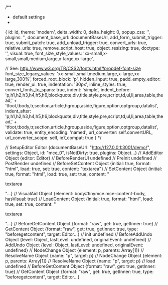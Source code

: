 

/**
* default settings
*
{
id: id,
theme: 'modern',
delta_width: 0,
delta_height: 0,
popup_css: '',
plugins: '',
document_base_url: documentBaseUrl,
add_form_submit_trigger: true,
submit_patch: true,
add_unload_trigger: true,
convert_urls: true,
relative_urls: true,
remove_script_host: true,
object_resizing: true,
doctype: '<!DOCTYPE html>',
visual: true,
font_size_style_values: 'xx-small,x-small,small,medium,large,x-large,xx-large',

// See: http://www.w3.org/TR/CSS2/fonts.html#propdef-font-size
font_size_legacy_values: 'xx-small,small,medium,large,x-large,xx-large,300%',
forced_root_block: 'p',
hidden_input: true,
padd_empty_editor: true,
render_ui: true,
indentation: '30px',
inline_styles: true,
convert_fonts_to_spans: true,
indent: 'simple',
indent_before: 'p,h1,h2,h3,h4,h5,h6,blockquote,div,title,style,pre,script,td,ul,li,area,table,thead,' +
  'tfoot,tbody,tr,section,article,hgroup,aside,figure,option,optgroup,datalist',
indent_after: 'p,h1,h2,h3,h4,h5,h6,blockquote,div,title,style,pre,script,td,ul,li,area,table,thead,' +
  'tfoot,tbody,tr,section,article,hgroup,aside,figure,option,optgroup,datalist',
validate: true,
entity_encoding: 'named',
url_converter: self.convertURL,
url_converter_scope: self,
ie7_compat: true
}
*/

// SetupEditor Editor {documentBaseUrl: "http://127.0.0.1:3001/demo/", settings: Object, id: "mce_0", isNotDirty: true, plugins: Object…}
// AddEditor Object {editor: Editor}
// BeforeRenderUI undefined
// PreInit undefined
// PostRender undefined
// BeforeSetContent Object {initial: true, format: "html", load: true, set: true, content: "textarea"}
// SetContent Object {initial: true, format: "html", load: true, set: true, content: "<p>textarea</p>"…}
// VisualAid Object {element: body#tinymce.mce-content-body, hasVisual: true}
// LoadContent Object {initial: true, format: "html", load: true, set: true, content: "<p>textarea</p>"…}
// BeforeGetContent Object {format: "raw", get: true, getInner: true}
// GetContent Object {format: "raw", get: true, getInner: true, type: "beforegetcontent", target: Editor…}
// init undefined
// BeforeAddUndo Object {level: Object, lastLevel: undefined, originalEvent: undefined}
// AddUndo Object {level: Object, lastLevel: undefined, originalEvent: undefined}
// NodeChange Object {element: p, parents: Array[1]}
// ResolveName Object {name: "p", target: p}
// NodeChange Object {element: p, parents: Array[1]}
// ResolveName Object {name: "p", target: p}
// load undefined
// BeforeGetContent Object {format: "raw", get: true, getInner: true}
// GetContent Object {format: "raw", get: true, getInner: true, type: "beforegetcontent", target: Editor…}

